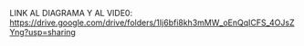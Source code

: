 LINK AL DIAGRAMA Y AL VIDE0: https://drive.google.com/drive/folders/1Ij6bfi8kh3mMW_oEnQqICFS_4OJsZYng?usp=sharing
